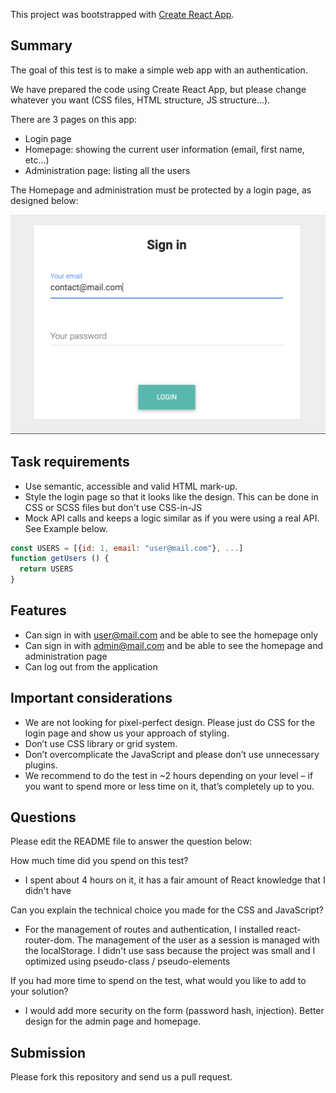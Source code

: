 This project was bootstrapped with [Create React App](https://github.com/facebook/create-react-app).

## Summary

The goal of this test is to make a simple web app with an authentication.

We have prepared the code using Create React App, but please change whatever you want (CSS files, HTML structure, JS structure...).

There are 3 pages on this app:

- Login page
- Homepage: showing the current user information (email, first name, etc…)
- Administration page: listing all the users

The Homepage and administration must be protected by a login page, as designed below:

![Login design](design.png?raw=true)

## Task requirements

- Use semantic, accessible and valid HTML mark-up.
- Style the login page so that it looks like the design. This can be done in CSS or SCSS files but don't use CSS-in-JS
- Mock API calls and keeps a logic similar as if you were using a real API. See Example below.

```javascript
const USERS = [{id: 1, email: "user@mail.com"}, ...]
function getUsers () {
  return USERS
}
```

## Features

- Can sign in with [user@mail.com](mailto:user@mail.com) and be able to see the homepage only
- Can sign in with [admin@mail.com](mailto:admin@mail.com) and be able to see the homepage and administration page
- Can log out from the application

## Important considerations

- We are not looking for pixel-perfect design. Please just do CSS for the login page and show us your approach of styling.
- Don’t use CSS library or grid system.
- Don’t overcomplicate the JavaScript and please don’t use unnecessary plugins.
- We recommend to do the test in ~2 hours depending on your level – if you want to spend more or less time on it, that’s completely up to you.

## Questions

Please edit the README file to answer the question below:

How much time did you spend on this test?

+ I spent about 4 hours on it, it has a fair amount of React knowledge that I didn't have


Can you explain the technical choice you made for the CSS and JavaScript?


 + For the management of routes and authentication, I installed react-router-dom.  The management of the user as a session is managed with the localStorage. I didn't use sass because the project was small and I optimized using pseudo-class / pseudo-elements


If you had more time to spend on the test, what would you like to add to your solution?
    
 + I would add more security on the form (password hash, injection). Better design for the admin page and homepage. 

## Submission

Please fork this repository and send us a pull request.
